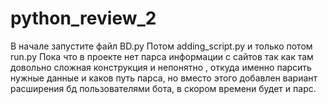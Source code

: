 # python_review_2
В начале запустите файл BD.py
Потом adding_script.py
и только потом run.py
Пока что в проекте нет парса информации с сайтов так как там довольно сложная конструкция и непонятно , 
откуда именно парсить нужные данные  и каков путь парса, но вместо этого добавлен вариант расширения бд пользователями бота, 
в скором времени будет и парс.
